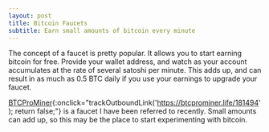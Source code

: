 ```yaml
---
layout: post
title: Bitcoin Faucets
subtitle: Earn small amounts of bitcoin every minute
---
```


The concept of a faucet is pretty popular.  It allows you to start earning bitcoin for free.
Provide your wallet address, and watch as your account accumulates at the rate of several
satoshi per minute.  This adds up, and can result in as much as 0.5 BTC daily if you use your
earnings to upgrade your faucet.

[BTCProMiner](https://btcprominer.life/181494){:onclick="trackOutboundLink('https://btcprominer.life/181494'); return false;"} is a faucet I have been referred to recently.
Small amounts can add up, so this may be the place to start experimenting with bitcoin.
